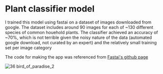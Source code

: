 # Plant classifier model

I trained this model using fastai on a dataset of images downloaded from google. The dataset includes around 90 images for each of ~130 different species of common houehold plants. The classifier achieved an accuracy of ~70%, which is not terrible given the noisy nature of the data (automated google download, not curated by an expert) and the relatively small training set per image category

The code for making the app was referenced from [Fastai's github page](https://github.com/render-examples/fastai-v3)

![36  bird_of_paradise_2](https://user-images.githubusercontent.com/31370383/55840979-6a67f600-5afb-11e9-8094-2bd21978a372.jpg)

